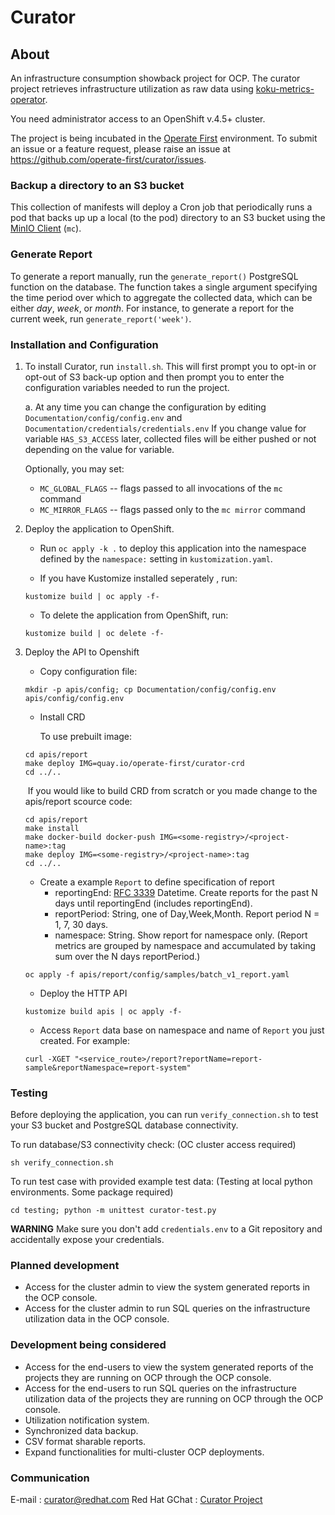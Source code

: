 # **Curator**

## About
An infrastructure consumption showback project for OCP. The curator project retrieves infrastructure utilization as raw data using [koku-metrics-operator](https://github.com/project-koku/koku-metrics-operator).

You need administrator access to an OpenShift v.4.5+ cluster. 

The project is being incubated in the [Operate First](https://www.operate-first.cloud/) environment. To submit an issue or a feature request, please raise an issue at https://github.com/operate-first/curator/issues. 


### Backup a directory to an S3 bucket
This collection of manifests will deploy a Cron job that periodically runs a pod that backs up up a local (to the pod) directory
to an S3 bucket using the [MinIO Client][] (`mc`).

[minio client]: https://docs.min.io/docs/minio-client-complete-guide.html

### Generate Report
To generate a report manually, run the `generate_report()` PostgreSQL function on the database. The function takes a single argument specifying the time period over which to aggregate the collected data, which can be either *day*, *week*, or *month*. For instance, to generate a report for the current week, run `generate_report('week')`.

### Installation and Configuration
1. To install Curator, run `install.sh`. This will first prompt you to opt-in or opt-out of S3 back-up option and then prompt you to enter the configuration variables needed to run the project.

      a. At any time you can change the configuration by editing `Documentation/config/config.env` and `Documentation/credentials/credentials.env`
         If you change value for variable `HAS_S3_ACCESS` later, collected files will be either pushed or not depending on the value for variable.

   Optionally, you may set:

     - `MC_GLOBAL_FLAGS` -- flags passed to all invocations of the
       `mc` command
     - `MC_MIRROR_FLAGS` -- flags passed only to the `mc mirror`
       command

2. Deploy the application to OpenShift.

    - Run `oc apply -k .` to deploy this application into the
      namespace defined by the `namespace:` setting in
      `kustomization.yaml`.
	
    - If you have Kustomize installed seperately , run:

    ```
    kustomize build | oc apply -f-
    ```

    - To delete the application from OpenShift, run:

    ```
    kustomize build | oc delete -f-
    ```

3. Deploy the API to Openshift
    - Copy configuration file:
    ``` shell
    mkdir -p apis/config; cp Documentation/config/config.env apis/config/config.env
    ```
    - Install CRD

        To use prebuilt image: 

    ```shell
    cd apis/report
    make deploy IMG=quay.io/operate-first/curator-crd
    cd ../..
    ```

    ​	If you would like to build CRD from scratch or you made change to the apis/report scource code:

    ``` shell
    cd apis/report
    make install
    make docker-build docker-push IMG=<some-registry>/<project-name>:tag
    make deploy IMG=<some-registry>/<project-name>:tag
    cd ../..
    ```
    - Create a example `Report` to define specification of report
        - reportingEnd: [RFC 3339](https://datatracker.ietf.org/doc/html/rfc3339) Datetime. Create reports for the past N days until reportingEnd (includes reportingEnd).
        - reportPeriod: String, one of Day,Week,Month. Report period N = 1, 7, 30 days. 
        - namespace: String. Show report for namespace only. (Report metrics are grouped by namespace and accumulated by taking sum over the N days reportPeriod.)
    ``` shell 
    oc apply -f apis/report/config/samples/batch_v1_report.yaml
    ```
    - Deploy the HTTP API
    ``` shell
    kustomize build apis | oc apply -f-
    ```
    - Access `Report` data base on namespace and name of `Report` you just created. For example:
    ```shell
    curl -XGET "<service_route>/report?reportName=report-sample&reportNamespace=report-system"
    ```

### Testing

Before deploying the application, you can run `verify_connection.sh` to test your S3 bucket and PostgreSQL database connectivity. 

To run database/S3 connectivity check: (OC cluster access required)
```shell
sh verify_connection.sh
```

To run test case with provided example test data: (Testing at local python environments. Some package required)
```shell
cd testing; python -m unittest curator-test.py
```


**WARNING** Make sure you don't add `credentials.env` to a Git
repository and accidentally expose your credentials.

[docker image]: https://hub.docker.com/r/minio/mc/
[s3cmd]: https://s3tools.org/s3cmd

### Planned development

+ Access for the cluster admin to view the system generated reports in the OCP console. 
+ Access for the cluster admin to run SQL queries on the infrastructure utilization data in the OCP console. 


### Development being considered
+ Access for the end-users to view the system generated reports of the projects they are running on OCP through the OCP console. 
+ Access for the end-users to run SQL queries on the infrastructure utilization data of the projects they are running on OCP through the OCP console. 
+ Utilization notification system. 
+ Synchronized data backup. 
+ CSV format sharable reports. 
+ Expand functionalities for multi-cluster OCP deployments.

### Communication
E-mail : curator@redhat.com Red Hat GChat : [Curator Project](https://join.slack.com/t/operatefirst/shared_invite/zt-o2gn4wn8-O39g7sthTAuPCvaCNRnLww)
